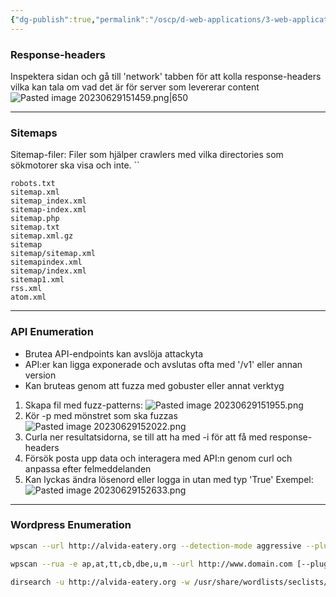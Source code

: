 ```yaml
---
{"dg-publish":true,"permalink":"/oscp/d-web-applications/3-web-application-enumeration/"}
---
```



### Response-headers

Inspektera sidan och gå till 'network' tabben för att kolla response-headers vilka kan tala om vad det är för server som levererar content
![Pasted image 20230629151459.png|650](/img/user/IMAGES/Pasted%20image%2020230629151459.png)

---------------

### Sitemaps

Sitemap-filer:
Filer som hjälper crawlers med vilka directories som sökmotorer ska visa och inte.
``
```
robots.txt
sitemap.xml
sitemap_index.xml
sitemap-index.xml
sitemap.php
sitemap.txt
sitemap.xml.gz
sitemap
sitemap/sitemap.xml
sitemapindex.xml
sitemap/index.xml
sitemap1.xml
rss.xml
atom.xml
```

---------------

### API Enumeration

- Brutea API-endpoints kan avslöja attackyta
- API:er kan ligga exponerade och avslutas ofta med '/v1' eller annan version
- Kan bruteas genom att fuzza med gobuster eller annat verktyg

1. Skapa fil med fuzz-patterns:
![Pasted image 20230629151955.png](/img/user/IMAGES/Pasted%20image%2020230629151955.png)
2. Kör -p med mönstret som ska fuzzas![Pasted image 20230629152022.png](/img/user/IMAGES/Pasted%20image%2020230629152022.png)
4. Curla ner resultatsidorna, se till att ha med -i för att få med response-headers
5. Försök posta upp data och interagera med API:n genom curl och anpassa efter felmeddelanden
6. Kan lyckas ändra lösenord eller logga in utan med typ 'True'
Exempel:
![Pasted image 20230629152633.png](/img/user/IMAGES/Pasted%20image%2020230629152633.png)

----------------

### Wordpress Enumeration

```bash
wpscan --url http://alvida-eatery.org --detection-mode aggressive --plugins-detection aggressive -e --api-token <token>

wpscan --rua -e ap,at,tt,cb,dbe,u,m --url http://www.domain.com [--plugins-detection aggressive] --api-token <token> --passwords /usr/share/wordlists/external/SecLists/Passwords/probable-v2-top1575.txt

dirsearch -u http://alvida-eatery.org -w /usr/share/wordlists/seclists/Discovery/Web-Content/CMS/wordpress.fuzz.txt
```